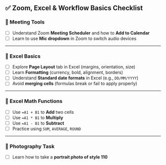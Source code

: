 ## ✅ Zoom, Excel & Workflow Basics Checklist

### 📅 Meeting Tools
- [ ] Understand Zoom **Meeting Scheduler** and how to **Add to Calendar**
- [ ] Learn to use **Mic dropdown** in Zoom to switch audio devices

---

### 📄 Excel Basics
- [ ] Explore **Page Layout** tab in Excel (margins, orientation, size)
- [ ] Learn **Formatting** (currency, bold, alignment, borders)
- [ ] Understand **Standard date formats** in Excel (e.g., `DD/MM/YYYY`)
- [ ] Avoid **merging cells** (formulas break or fail to apply properly)

---

### 🧮 Excel Math Functions
- [ ] Use `=A1 + B1` to **Add** two cells
- [ ] Use `=A1 * B1` to **Multiply**
- [ ] Use `=A1 - B1` to **Subtract**
- [ ] Practice using `SUM`, `AVERAGE`, `ROUND`

---

### 📸 Photography Task
- [ ] Learn how to take a **portrait photo of style 110**


